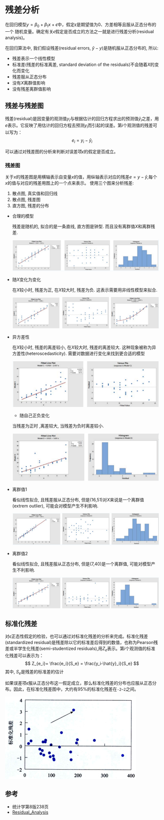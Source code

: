 # 残差分析

在回归模型$y=\beta_0 + \beta_1 x + \epsilon$中，假定$\epsilon$是期望值为0、方差相等且服从正态分布的一个
随机变量。确定有关$\epsilon$假定是否成立的方法之一就是进行残差分析(residual analysis)。

在回归算法中, 我们假设残差(residual errors, $\hat{y} - y$)是随机服从正态分布的, 所以:
- 残差表示一个线性模型
- 标准差(残差的标准离差, standard deviation of the residuals)不会随着$X$的变化而变化
- 残差服从正态分布
- 没有$X$离群值影响
- 没有残差离群值影响



## 残差与残差图

残差(residual)是因变量的观测值$y_i$与根据估计的回归方程求出的预测值$\hat{y}_i$之差，用$e$表示。它反映了用估计的回归方程去预测$y_i$而引起的误差。第$i$个观测值的残差可以写为：
$$
e_i = y_i - \hat{y}_i
$$

可以通过对残差图的分析来判断对误差项$\epsilon$的假定是否成立。

### 残差图

关于$x$的残差图是用横轴表示自变量$x$的值，用纵轴表示对应的残差$e=y-\hat{y}$,每个$x$的值与对应的残差用图上的一个点来表示。
使用三个图来分析残差:
1. 散点图, 真实值和回归线
2. 散点图, 残差图
3. 直方图, 残差的分布

- 合理的模型


    残差是随机的, 拟合的是一条直线, 直方图是钟型. 而且没有离群值$X$和离群残差.

    ![](<./6残差分析(residual analysis)/1.png>)

- 随$X$变化为变化

    在$X$较小时, 残差为正, 在$X$较大时, 残差为负. 这表示需要用非线性模型来拟合.

    ![](<./6残差分析(residual analysis)/2.png>)


- 异方差性

    在$X$较小时, 残差的离差较小, 在$X$较大时, 残差的离差较大. 这种现象被称为异方差性(heteroscedasticity). 需要对数据进行变化来找到更合适的模型

    ![](<./6残差分析(residual analysis)/3.png>)

    - 随自己正负变化

    当残差为正时 ,离差较大, 当残差为负时离差较小.

    ![](<./6残差分析(residual analysis)/4.png>)


- 离群值1

    看似线性拟合, 且残差服从正态分布, 但是(16,51)对$X$来说是一个离群值(extrem outlier), 可能会对模型产生不利影响.

    ![](<./6残差分析(residual analysis)/5.png>)


- 离群值2

    看似线性拟合, 且残差服从正态分布, 但是(7,40)是一个离群值, 可能对模型产生不利影响.

    ![](<./6残差分析(residual analysis)/6.png>)



## 标准化残差

对$\epsilon$正态性假定的检验，也可以通过对标准化残差的分析来完成。标准化残差(standardized residual)是残差除以它的标准差后得到的数值，也称为Pearson残差或半学生化残差(semi-studentized residuals),用$Z_e$表示。第$i$个观测值的标准化残差可以表示为：
$$
Z_{e_i}= \frac{e_i}{S_e} = \frac{y_i-\hat{y}_i}{S_e}
$$
其中, $S_e$是残差的标准差的估计

如果误差项$\epsilon$服从正态分布这一假定成立，那么标准化残差的分布也应服从正态分布。因此，在标准化残差图中，大约有95%的标准化残差在`-2~2`之间。

![](<./6残差分析(residual analysis)/7.png>)


## 参考
- 统计学第8版238页
- [Residual_Analysis](https://stats.libretexts.org/Bookshelves/Introductory_Statistics/Inferential_Statistics_and_Probability_-_A_Holistic_Approach_(Geraghty)/14%3A_Correlation_and_Linear_Regression/14.09%3A_Residual_Analysis)


